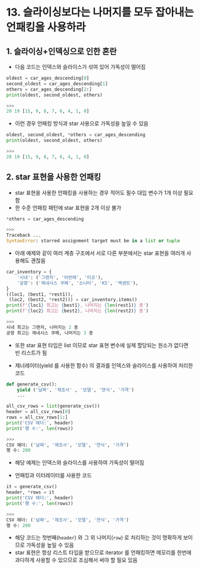 # 13. 슬라이싱보다는 나머지를 모두 잡아내는 언패킹을 사용하라

## 1. 슬라이싱+인덱싱으로 인한 혼란

- 다음 코드는 인덱스와 슬라이스가 섞여 있어 가독성이 떨어짐

```python
oldest = car_ages_descending[0]
second_oldest = car_ages_descending[1]
others = car_ages_descending[2:]
print(oldest, second_oldest, others)

>>>
20 19 [15, 9, 8, 7, 6, 4, 1, 0]
```

- 이런 경우 언패킹 방식과 star 사용으로 가독성을 높일 수 있음

```python
oldest, second_oldest, *others = car_ages_descending
print(oldest, second_oldest, others)

>>>
20 19 [15, 9, 8, 7, 6, 4, 1, 0]
```

## 2. star 표현을 사용한 언패킹

- star 표현을 사용한 언패킹을 사용하는 경우 적어도 필수 대입 변수가 1개 이상 필요함
- 한 수준 언패킹 패턴에 star 표현을 2개 이상 불가

```python
*others = car_ages_descending

>>>
Traceback ...
SyntaxError: starred assignment target must be in a list or tuple
```

- 아래 예제와 같이 여러 계층 구조에서 서로 다른 부분에서는 star 표현을 여러개 사용해도 괜찮음

```python
car_inventory = {
    '시내': ('그랜저', '아반떼', '티코'),
    '공항': ('제네시스 쿠페', '소나타', 'K5', '엑센트'),
}
((loc1, (best1, *rest1)),
 (loc2, (best2, *rest2))) = car_inventory.items()
print(f'{loc1} 최고는 {best1}, 나머지는 {len(rest1)} 종')
print(f'{loc2} 최고는 {best2}, 나머지는 {len(rest2)} 종')

>>>
시내 최고는 그랜저, 나머지는 2 종
공항 최고는 제네시스 쿠페, 나머지는 3 종
```

- 또한 star 표현 타입은 list 이므로 star 표현 변수에 실제 할당되는 원소가 없다면 빈 리스트가 됨

- 제너레이터(yield 를 사용한 함수) 의 결과를 인덱스와 슬라이스를 사용하여 처리한 코드

```python
def generate_csv():
    yield ('날짜', '제조사' , '모델', '연식', '가격')
    ...

all_csv_rows = list(generate_csv())
header = all_csv_rows[0]
rows = all_csv_rows[1:]
print('CSV 헤더:', header)
print('행 수:', len(rows))

>>>
CSV 헤더: ('날짜', '제조사', '모델', '연식', '가격')
행 수: 200
```

- 해당 예제는 인덱스와 슬라이스를 사용하여 가독성이 떨어짐

- 언패킹과 이터레이터를 사용한 코드

```python
it = generate_csv()
header, *rows = it
print('CSV 헤더:', header)
print('행 수:', len(rows))

>>>
CSV 헤더: ('날짜', '제조사', '모델', '연식', '가격')
행 수: 200
```

- 해당 코드는 첫번째(`header`) 와 그 외 나머지(`row`) 로 처리하는 것이 명확하게 보이므로 가독성을 높일 수 있음
- star 표현은 항상 리스트 타입을 받으므로 iterator 를 언패킹하면 메모리를 한번에 과다하게 사용할 수 있으므로 조심해서 써야 할 필요 있음